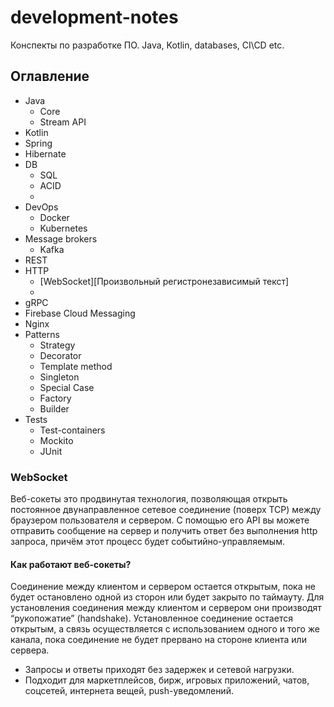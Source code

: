 # development-notes
Конспекты по разработке ПО. Java, Kotlin, databases, CI\CD etc.

## Оглавление
* Java
  * Core
  * Stream API
* Kotlin
* Spring
* Hibernate
* DB
  * SQL
  * ACID
  * 
* DevOps
  * Docker
  * Kubernetes
* Message brokers
  * Kafka
* REST
* HTTP
  * [WebSocket][Произвольный регистронезависимый текст]
  * 
* gRPC
* Firebase Cloud Messaging
* Nginx
* Patterns
  * Strategy
  * Decorator
  * Template method
  * Singleton
  * Special Case
  * Factory
  * Builder
* Tests
  * Test-containers
  * Mockito
  * JUnit


### WebSocket
Веб-сокеты это продвинутая технология, позволяющая открыть постоянное двунаправленное сетевое соединение (поверх TCP) между браузером пользователя и сервером. С помощью его API вы можете отправить сообщение на сервер и получить ответ без выполнения http запроса, причём этот процесс будет событийно-управляемым.
#### Как работают веб-сокеты?
Соединение между клиентом и сервером остается открытым, пока не будет остановлено одной из сторон или будет закрыто по таймауту. Для установления соединения между клиентом и сервером они производят “рукопожатие” (handshake). Установленное соединение остается открытым, а связь осуществляется с использованием одного и того же канала, пока соединение не будет прервано на стороне клиента или сервера.
+ Запросы и ответы приходят без задержек и сетевой нагрузки.
+ Подходит для маркетплейсов, бирж, игровых приложений, чатов, соцсетей, интернета вещей, push-уведомлений.
